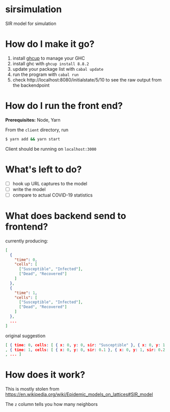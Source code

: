 # sirsimulation

SIR model for simulation

# How do I make it go?

1. install [ghcup](https://www.haskell.org/ghcup/) to manage your GHC
2. install ghc with `ghcup install 8.8.2`
3. update your package list with `cabal update`
4. run the program with `cabal run`
5. check http://localhost:8080/initialstate/5/10 to see the raw output from the backendpoint

# How do I run the front end?

**Prerequisites:** Node, Yarn

From the `client` directory, run

```bash
$ yarn add && yarn start
```

Client should be running on `localhost:3000`

# What's left to do?

- [ ] hook up URL captures to the model
- [ ] write the model
- [ ] compare to actual COVID-19 statistics

# What does backend send to frontend?

currently producing:

```json
[
  {
    "time": 0,
    "cells": [
      ["Susceptible", "Infected"],
      ["Dead", "Recovered"]
    ]
  },
  {
    "time": 1,
    "cells": [
      ["Susceptible", "Infected"],
      ["Dead", "Recovered"]
    ]
  },
  ...
]
```

original suggestion

```json
[ { time: 0, cells: [ { x: 0, y: 0, sir: "Susceptible" }, { x: 0, y: 1, sir: "Infected" }, ... ] }
, { time: 1, cells: [ { x: 0, y: 0, sir: 0.1 }, { x: 0, y: 1, sir: 0.2 }, ... ] }
, ... ]
```

# How does it work?

This is mostly stolen from https://en.wikipedia.org/wiki/Epidemic_models_on_lattices#SIR_model

The `z` column tells you how many neighbors
